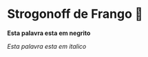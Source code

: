 # Strogonoff de Frango :chicken:

**Esta palavra esta em negrito**

_Esta palavra esta em italico_



